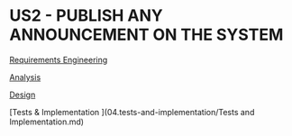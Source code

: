 # US2 - PUBLISH ANY ANNOUNCEMENT ON THE SYSTEM

[Requirements Engineering](01.requirements-engineering/Requirements-Engineering.md)

[Analysis](02.analysis/Analysis.md)

[Design](03.design/Design.md)

[Tests & Implementation ](04.tests-and-implementation/Tests and Implementation.md)
